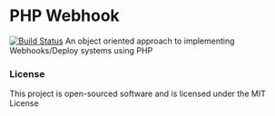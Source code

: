 PHP Webhook
===========
[![Build Status](https://travis-ci.org/DanielVoogsgerd/Webhooks.svg?branch=master)](https://travis-ci.org/DanielVoogsgerd/Webhooks)
An object oriented approach to implementing Webhooks/Deploy systems using PHP


### License
This project is open-sourced software and is licensed under the MIT License
